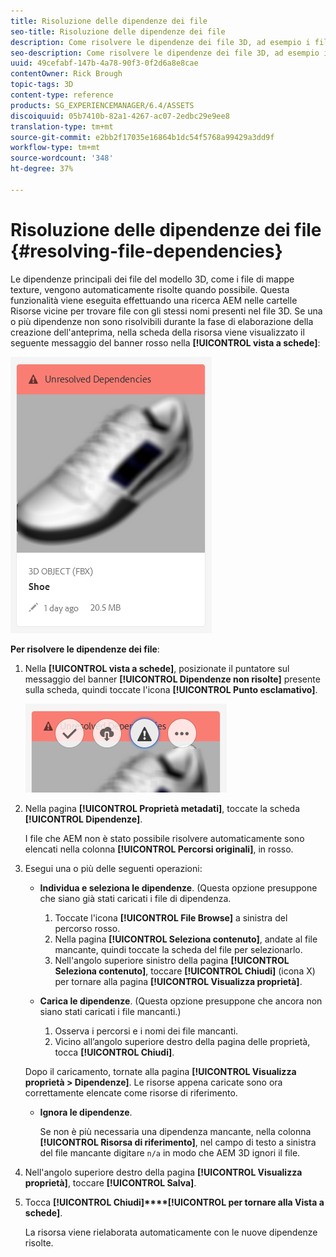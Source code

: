 ```yaml
---
title: Risoluzione delle dipendenze dei file
seo-title: Risoluzione delle dipendenze dei file
description: Come risolvere le dipendenze dei file 3D, ad esempio i file delle mappe di texture quando la risoluzione automatica non riesce.
seo-description: Come risolvere le dipendenze dei file 3D, ad esempio i file delle mappe di texture quando la risoluzione automatica non riesce.
uuid: 49cefabf-147b-4a78-90f3-0f2d6a8e8cae
contentOwner: Rick Brough
topic-tags: 3D
content-type: reference
products: SG_EXPERIENCEMANAGER/6.4/ASSETS
discoiquuid: 05b7410b-82a1-4267-ac07-2edbc29e9ee8
translation-type: tm+mt
source-git-commit: e2bb2f17035e16864b1dc54f5768a99429a3dd9f
workflow-type: tm+mt
source-wordcount: '348'
ht-degree: 37%

---
```



# Risoluzione delle dipendenze dei file {#resolving-file-dependencies}

Le dipendenze principali dei file del modello 3D, come i file di mappe texture, vengono automaticamente risolte quando possibile. Questa funzionalità viene eseguita effettuando una ricerca AEM nelle cartelle Risorse vicine per trovare file con gli stessi nomi presenti nel file 3D. Se una o più dipendenze non sono risolvibili durante la fase di elaborazione della creazione dell&#39;anteprima, nella scheda della risorsa viene visualizzato il seguente messaggio del banner rosso nella **[!UICONTROL vista a schede]**:

![chlimage_1-124](assets/chlimage_1-124.png)

**Per risolvere le dipendenze dei file**:

1. Nella **[!UICONTROL vista a schede]**, posizionate il puntatore sul messaggio del banner **[!UICONTROL Dipendenze non risolte]** presente sulla scheda, quindi toccate l&#39;icona **[!UICONTROL Punto esclamativo]**.

   ![chlimage_1-125](assets/chlimage_1-125.png)

1. Nella pagina **[!UICONTROL Proprietà metadati]**, toccate la scheda **[!UICONTROL Dipendenze]**.

   I file che AEM non è stato possibile risolvere automaticamente sono elencati nella colonna **[!UICONTROL Percorsi originali]**, in rosso.

1. Esegui una o più delle seguenti operazioni:

   * **Individua e seleziona le dipendenze**. (Questa opzione presuppone che siano già stati caricati i file di dipendenza.

      1. Toccate l&#39;icona **[!UICONTROL File Browse]** a sinistra del percorso rosso.
      1. Nella pagina **[!UICONTROL Seleziona contenuto]**, andate al file mancante, quindi toccate la scheda del file per selezionarlo.
      1. Nell&#39;angolo superiore sinistro della pagina **[!UICONTROL Seleziona contenuto]**, toccare **[!UICONTROL Chiudi]** (icona X) per tornare alla pagina **[!UICONTROL Visualizza proprietà]**.
   * **Carica le dipendenze**. (Questa opzione presuppone che ancora non siano stati caricati i file mancanti.)

      1. Osserva i percorsi e i nomi dei file mancanti.
      1. Vicino all’angolo superiore destro della pagina delle proprietà, tocca **[!UICONTROL Chiudi]**.

   Dopo il caricamento, tornate alla pagina **[!UICONTROL Visualizza proprietà > Dipendenze]**. Le risorse appena caricate sono ora correttamente elencate come risorse di riferimento.

   * **Ignora le dipendenze**.

      Se non è più necessaria una dipendenza mancante, nella colonna **[!UICONTROL Risorsa di riferimento]**, nel campo di testo a sinistra del file mancante digitare `n/a` in modo che AEM 3D ignori il file.



1. Nell&#39;angolo superiore destro della pagina **[!UICONTROL Visualizza proprietà]**, toccare **[!UICONTROL Salva]**.
1. Tocca **[!UICONTROL Chiudi]****[!UICONTROL per tornare alla Vista a schede]**.

   La risorsa viene rielaborata automaticamente con le nuove dipendenze risolte.

